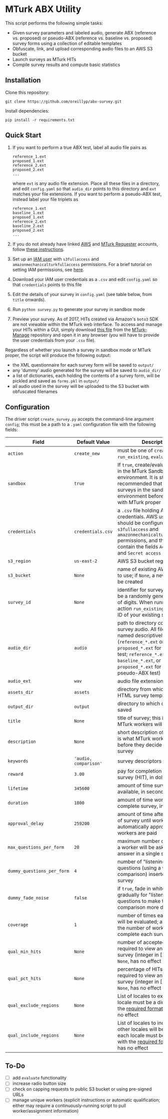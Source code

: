 # MTurk ABX Utility

This script performs the following simple tasks:
* Given survey parameters and labeled audio, generate ABX (reference vs. proposed) or pseudo-ABX (reference vs. baseline vs. proposed) survey forms using a collection of editable templates
* Obfuscate, link, and upload corresponding audio files to an AWS S3 bucket
* Launch surveys as MTurk HITs
* Compile survey results and compute basic statistics

## Installation

Clone this repository:

```
git clone https://github.com/oreillyp/abx-survey.git
```

Install dependencies:

```
pip install -r requirements.txt
```

## Quick Start

1. If you want to perform a true ABX test, label all audio file pairs as 
   ```
   reference_1.ext
   proposed_1.ext
   reference_2.ext
   proposed_2.ext
   ...
   ```
   where `ext` is any audio file extension. Place all these files in a directory, and edit `config.yaml` so that `audio_dir` points to this directory and `ext` matches your file extensions. If you want to perform a pseudo-ABX test, instead label your file triplets as 
   ```
   reference_1.ext
   baseline_1.ext
   proposed_1.ext
   reference_2.ext
   baseline_2.ext
   proposed_2.ext
   ...
   ```
   
2. If you do not already have linked [AWS](https://aws.amazon.com/account/) and [MTurk Requester](https://requester.mturk.com/) accounts, follow [these instructions](https://docs.aws.amazon.com/AWSMechTurk/latest/AWSMechanicalTurkGettingStartedGuide/SetUp.html).
3. Set up an [IAM user](https://docs.aws.amazon.com/AWSMechTurk/latest/AWSMechanicalTurkGettingStartedGuide/SetUp.html#create-iam-user-or-role) with `s3fullaccess` and `amazonmechanicalturkfullaccess` permissions. For a brief tutorial on setting IAM permissions, see [here](https://www.youtube.com/watch?v=SmilJDG4B_8).
4. Download your IAM user credentials as a `.csv` and edit `config.yaml` so that `credentials` points to this file
5. Edit the details of your survey in `config.yaml` (see table below, from `title` onwards).
6. Run `python survey.py` to generate your survey in sandbox mode
7. Preview your survey. As of 2017, HITs created via Amazon's `boto3` SDK are not viewable within the MTurk web interface. To access and manage your HITs within a GUI, simply download [this file](https://raw.githubusercontent.com/jtjacques/mturk-manage/master/mturk-manage.html) from the [MTurk-Manage](https://github.com/jtjacques/mturk-manage) repository and open it in any browser (you will have to provide the user credentials from your `.csv` file).


Regardless of whether you launch a survey in sandbox mode or MTurk proper, the script will produce the following output:
  * the XML questionnaire for each survey form will be saved to `output/`
  * any 'dummy' audio generated for the survey will be saved to `audio_dir/`
  * a list of dictionaries, each holding the contents of a survey form, will be pickled and saved as `forms.pkl` in `output/`
  * all audio used in the survey will be uploaded to the S3 bucket with obfuscated filenames


## Configuration

The driver script `create_survey.py` accepts the command-line argument `config`; this must be a path to a `.yaml` configuration file with the following fields:

| Field | Default Value | Description |
|---|---|---|
| `action` | `create_new` | must be one of `create_new`, `run_existing`, `evaluate`|
| `sandbox` | `true` | If `true`, create/evaluate surveys in the MTurk Sandbox environment. It is strongly recommended that you test surveys in the sandbox environment before launching with MTurk proper |
|`credentials` | `credentials.csv` | a `.csv` file holding AWS client credentials. AWS user agent should be configured with `s3fullaccess` and `amazonmechanicalturkfullaccess` permissions, and the file should contain the fields `Access key ID` and `Secret access key` |
| `s3_region` | `us-east-2` | AWS S3 bucket region |
| `s3_bucket` | `None` | name of existing AWS S3 bucket to use; if `None`, a new bucket will be created |
| `survey_id` | `None` | identifier for survey; if `None`, will be a randomly generated string of digits. When running with the action `run_existing`, provide the ID of your existing survey here |
| `audio_dir` | `audio` | path to directory containing survey audio. All files must be named descriptively (`reference_*.ext` or `proposed_*.ext` for a true ABX test; `reference_*.ext`, `baseline_*.ext`, or `proposed_*.ext` for a two-way pseudo-ABX test)|
| `audio_ext` | `wav` | audio file extension |
| `assets_dir`| `assets` | directory from which to load HTML survey templates |
| `output_dir` | `output` | directory to which outputs are saved |
| `title` | `None` | title of survey; this is what MTurk workers will see |
| `description` | `None` | short description of survey; this is what MTurk workers will see before they decide to accept the survey |
| `keywords`  | `'audio, comparison'` | survey descriptors |
| `reward` | `3.00` | pay for completion of a single survey (HIT), in dollars |
| `lifetime` | `345600` | amount of time survey remains available, in seconds |
|`duration` | `1800` | amount of time workers have to complete survey, in seconds |
| `approval_delay` | `259200` | amount of time after completion of survey until work is automatically approved and workers are paid |
| `max_questions_per_form` | `20` | maximum number of questions a worker will be asked to answer in a single survey |
| `dummy_questions_per_form` | `4` | number of "listening-check" questions (using a white-noise comparison) inserted into each survey |
| `dummy_fade_noise` | `false` | if `true`, fade in white noise gradually for "listening-check" questions to make the comparison more difficult |
| `coverage` | `1` | number of times each audio file will be evaluated; analogously, the number of workers who can complete each survey form |
| `qual_min_hits` | `None` | number of accepted HITs required to view and submit survey (integer in \[1, 100\]). If `None`, has no effect |
| `qual_pct_hits` | `None` | percentage of HITs accepted required to view and submit survey (integer in \[1, 100\]). If `None`, has no effect|
| `qual_exclude_regions` | `None` | List of locales to exclude; each locale must be a dictionary with the [required format](https://docs.aws.amazon.com/AWSMechTurk/latest/AWSMturkAPI/ApiReference_LocaleDataStructureArticle.html). If `None`, has no effect |
| `qual_include_regions` | `None` | List of locales to include (all other locales will be rejected); each locale must be a dictionary with the [required format](https://docs.aws.amazon.com/AWSMechTurk/latest/AWSMturkAPI/ApiReference_LocaleDataStructureArticle.html). If `None`, has no effect |


## To-Do

- [ ] add `evaluate` functionality
- [ ] increase radio button size
- [ ] check on capping requests to public S3 bucket or using pre-signed URLs
- [ ] manage unique workers (explicit instructions or automatic qualification; either may require a continuously-running script to pull worker/assignment information)